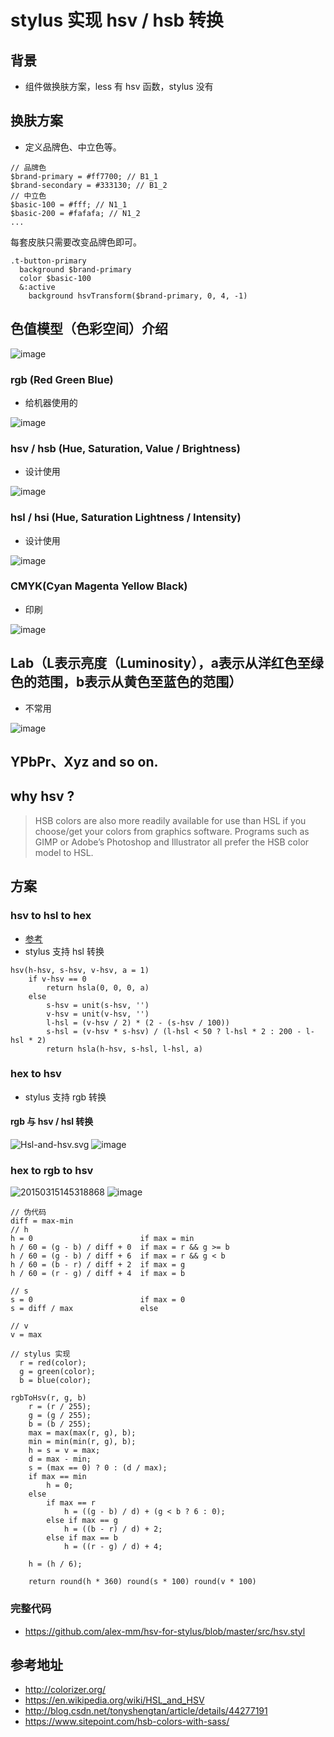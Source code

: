 # stylus 实现 hsv / hsb 转换
## 背景
* 组件做换肤方案，less 有 hsv 函数，stylus 没有

## 换肤方案
* 定义品牌色、中立色等。

```stylus
// 品牌色
$brand-primary = #ff7700; // B1_1
$brand-secondary = #333130; // B1_2
// 中立色
$basic-100 = #fff; // N1_1
$basic-200 = #fafafa; // N1_2
...
```
每套皮肤只需要改变品牌色即可。

```stylus
.t-button-primary
  background $brand-primary
  color $basic-100
  &:active
    background hsvTransform($brand-primary, 0, 4, -1)
```

## 色值模型（色彩空间）介绍
![image](https://zos.alipayobjects.com/skylark/e0df8665-92ce-45f0-b9bb-7074e6ed67c7/attach/2012/d9ccf92c7d0c657f/image.png)
### rgb (Red Green Blue)
* 给机器使用的

![image](http://git.cn-hangzhou.oss.aliyun-inc.com/uploads/vision/render-engine/03bfcd77028933cfffa307460404891d/image.png)

### hsv / hsb (Hue, Saturation, Value / Brightness)
* 设计使用

![image](http://git.cn-hangzhou.oss.aliyun-inc.com/uploads/vision/render-engine/1d20aaf5c57838135be5ea733d41adab/image.png)
### hsl / hsi (Hue, Saturation Lightness / Intensity)
* 设计使用

![image](http://git.cn-hangzhou.oss.aliyun-inc.com/uploads/vision/render-engine/766c7402b85f0db54c093ea536ddb258/image.png)

### CMYK(Cyan Magenta Yellow Black)
* 印刷


![image](http://git.cn-hangzhou.oss.aliyun-inc.com/uploads/vision/render-engine/027335b3c23822bb73b7f4ff375b9fb3/image.png)

## Lab（L表示亮度（Luminosity），a表示从洋红色至绿色的范围，b表示从黄色至蓝色的范围）
* 不常用


![image](https://img.alicdn.com/tps/TB1fB1IOFXXXXbxaXXXXXXXXXXX-480-480.png)

## YPbPr、Xyz and so on.

## why hsv ?
> HSB colors are also more readily available for use than HSL if you choose/get your colors from graphics software. Programs such as GIMP or Adobe’s Photoshop and Illustrator all prefer the HSB color model to HSL.

## 方案
### hsv to hsl to hex
* [参考](https://www.sitepoint.com/hsb-colors-with-sass/)
* stylus 支持 hsl 转换

```stylus
hsv(h-hsv, s-hsv, v-hsv, a = 1)
    if v-hsv == 0
        return hsla(0, 0, 0, a)
    else
        s-hsv = unit(s-hsv, '')
        v-hsv = unit(v-hsv, '')
        l-hsl = (v-hsv / 2) * (2 - (s-hsv / 100))
        s-hsl = (v-hsv * s-hsv) / (l-hsl < 50 ? l-hsl * 2 : 200 - l-hsl * 2)
        return hsla(h-hsv, s-hsl, l-hsl, a)
```
### hex to hsv
* stylus 支持 rgb 转换


#### rgb 与 hsv / hsl 转换

![Hsl-and-hsv.svg](http://git.cn-hangzhou.oss.aliyun-inc.com/uploads/vision/render-engine/e46a95f9ba50e722877eaf32ce010505/Hsl-and-hsv.svg)
![image](https://zos.alipayobjects.com/skylark/e3af9c54-9a2f-4d0e-afe0-293cf94d3031/attach/2012/e0287189d6cdaffb/image.png)


### hex to rgb to hsv

![20150315145318868](http://git.cn-hangzhou.oss.aliyun-inc.com/uploads/vision/render-engine/080030a18459ff787423763dc31e3504/20150315145318868)
![image](https://zos.alipayobjects.com/skylark/07583117-962c-4bd4-b006-4e01f8736439/attach/2012/dec2b06b0fd21df3/image.png)

```
// 伪代码
diff = max-min
// h
h = 0                        if max = min
h / 60 = (g - b) / diff + 0  if max = r && g >= b
h / 60 = (g - b) / diff + 6  if max = r && g < b
h / 60 = (b - r) / diff + 2  if max = g
h / 60 = (r - g) / diff + 4  if max = b

// s
s = 0                        if max = 0
s = diff / max               else

// v
v = max
```


```stylus
// stylus 实现
  r = red(color);
  g = green(color);
  b = blue(color);
  
rgbToHsv(r, g, b)
    r = (r / 255);
    g = (g / 255);
    b = (b / 255);
    max = max(max(r, g), b);
    min = min(min(r, g), b);
    h = s = v = max;
    d = max - min;
    s = (max == 0) ? 0 : (d / max);
    if max == min
        h = 0;
    else
        if max == r
            h = ((g - b) / d) + (g < b ? 6 : 0);
        else if max == g
            h = ((b - r) / d) + 2;
        else if max == b
            h = ((r - g) / d) + 4;

    h = (h / 6);

    return round(h * 360) round(s * 100) round(v * 100)
```

### 完整代码
* https://github.com/alex-mm/hsv-for-stylus/blob/master/src/hsv.styl

## 参考地址
* http://colorizer.org/
* https://en.wikipedia.org/wiki/HSL_and_HSV
* http://blog.csdn.net/tonyshengtan/article/details/44277191
* https://www.sitepoint.com/hsb-colors-with-sass/


